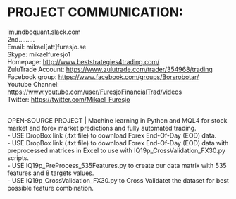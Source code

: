 # PROJECT COMMUNICATION: 
imundboquant.slack.com
<br />2nd.........
<br />Email: mikael[att]furesjo.se
<br />Skype: mikaelfuresjo1
<br />Homepage: http://www.beststrategies4trading.com/
<br />ZuluTrade Account: https://www.zulutrade.com/trader/354968/trading
<br />Facebook group: https://www.facebook.com/groups/Borsrobotar/
<br />Youtube Channel: https://www.youtube.com/user/FuresjoFinancialTrad/videos
<br />Twitter: https://twitter.com/Mikael_Furesjo


<br /> OPEN-SOURCE PROJECT | Machine learning in Python and MQL4 for stock market and forex market predictions and fully automated trading. 
<br /> - USE DropBox link (.txt file) to download Forex End-Of-Day (EOD) data.
<br /> - USE DropBox link (.txt file) to download Forex End-Of-Day (EOD) data with preprocessed matrices in Excel to use with IQ19p_CrossValidation_FX30.py scripts.
<br /> - USE IQ19p_PreProcess_535Features.py to create our data matrix with 535 features and 8 targets values.
<br /> - USE IQ19p_CrossValidation_FX30.py to Cross Validatet the dataset for best possible feature combination.
